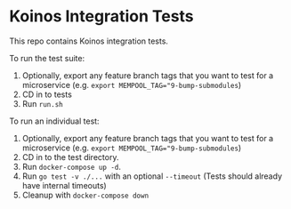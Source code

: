 # Koinos Integration Tests

This repo contains Koinos integration tests.

To run the test suite:

1. Optionally, export any feature branch tags that you want to test for a microservice (e.g. `export MEMPOOL_TAG="9-bump-submodules`)
2. CD in to tests
3. Run `run.sh`

To run an individual test:

1. Optionally, export any feature branch tags that you want to test for a microservice (e.g. `export MEMPOOL_TAG="9-bump-submodules`)
2. CD in to the test directory.
3. Run `docker-compose up -d`.
4. Run `go test -v ./...` with an optional `--timeout` (Tests should already have internal timeouts)
5. Cleanup with `docker-compose down`
